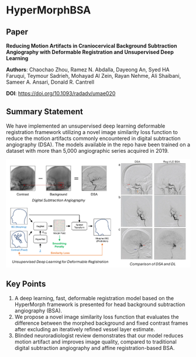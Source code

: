 # HyperMorphBSA

## Paper

**Reducing Motion Artifacts in Craniocervical Background Subtraction Angiography with Deformable Registration and Unsupervised Deep Learning**

**Authors**: Chaochao Zhou, Ramez N. Abdalla, Dayeong An, Syed HA Faruqui, Teymour Sadrieh, Mohayad Al Zein, Rayan Nehme, Ali Shaibani, Sameer A. Ansari, Donald R. Cantrell

**DOI**: https://doi.org/10.1093/radadv/umae020

## Summary Statement
We have implemented an unsupervised deep learning deformable registration framework utilizing a novel image similarity loss function to reduce the motion artifacts commonly encountered in digital subtraction angiography (DSA). The models available in the repo have been trained on a dataset with more than 5,000 angiographic series acquired in 2019. 

<img src="assets/HyperMorphBSA.png">

## Key Points
1.	A deep learning, fast, deformable registration model based on the HyperMorph framework is presented for head background subtraction angiography (BSA).
2.	We propose a novel image similarity loss function that evaluates the difference between the morphed background and fixed contrast frames after excluding an iteratively refined vessel layer estimate.
3.	Blinded neuroradiologist review demonstrates that our model reduces motion artifact and improves image quality, compared to traditional digital subtraction angiography and affine registration-based BSA.



